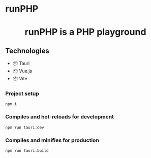 # runPHP

<h1 align='center'>runPHP is a PHP playground</h1>

## Technologies

- 📦 Tauri
- 📦 Vue.js
- 📦 Vite

### Project setup

```
npm i
```

### Compiles and hot-reloads for development

```
npm run tauri:dev
```

### Compiles and minifies for production

```
npm run tauri:build
```